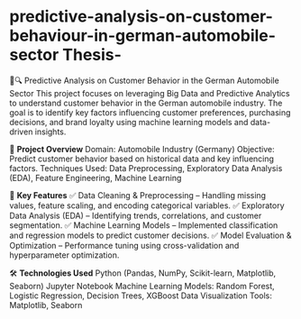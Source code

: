# predictive-analysis-on-customer-behaviour-in-german-automobile-sector Thesis-
🚗🔍 Predictive Analysis on Customer Behavior in the German Automobile Sector
This project focuses on leveraging Big Data and Predictive Analytics to understand customer behavior in the German automobile industry. The goal is to identify key factors influencing customer preferences, purchasing decisions, and brand loyalty using machine learning models and data-driven insights.

📌 **Project Overview**
Domain: Automobile Industry (Germany)
Objective: Predict customer behavior based on historical data and key influencing factors.
Techniques Used: Data Preprocessing, Exploratory Data Analysis (EDA), Feature Engineering, Machine Learning

🚀 **Key Features**
✅ Data Cleaning & Preprocessing – Handling missing values, feature scaling, and encoding categorical variables.
✅ Exploratory Data Analysis (EDA) – Identifying trends, correlations, and customer segmentation.
✅ Machine Learning Models – Implemented classification and regression models to predict customer decisions.
✅ Model Evaluation & Optimization – Performance tuning using cross-validation and hyperparameter optimization.

🛠️ **Technologies Used**
Python (Pandas, NumPy, Scikit-learn, Matplotlib, Seaborn)
Jupyter Notebook
Machine Learning Models: Random Forest, Logistic Regression, Decision Trees, XGBoost
Data Visualization Tools: Matplotlib, Seaborn
